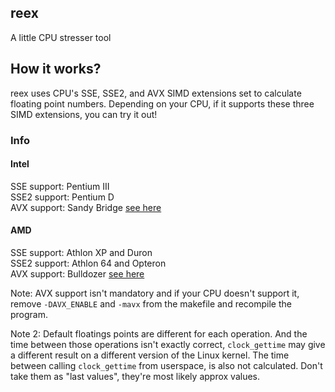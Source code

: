 ## reex
A little CPU stresser tool

## How it works?
reex uses CPU's SSE, SSE2, and AVX SIMD extensions set to calculate floating point numbers. Depending on your CPU, if it supports these three SIMD extensions, you can try it out!

### Info
#### Intel
SSE support: Pentium III\
SSE2 support: Pentium D\
AVX support: Sandy Bridge [see here](https://en.wikipedia.org/wiki/Advanced_Vector_Extensions#CPUs_with_AVX)

#### AMD
SSE support: Athlon XP and Duron\
SSE2 support: Athlon 64 and Opteron\
AVX support: Bulldozer [see here](https://en.wikipedia.org/wiki/Advanced_Vector_Extensions#CPUs_with_AVX)

Note: AVX support isn't mandatory and if your CPU doesn't support it, remove `-DAVX_ENABLE` and `-mavx` from the makefile and recompile the program.

Note 2: Default floatings points are different for each operation. And the time between those operations isn't exactly correct, `clock_gettime` may give a different result on a different version of the Linux kernel. The time between calling `clock_gettime` from userspace, is also not calculated. Don't take them as "last values", they're most likely approx values.
